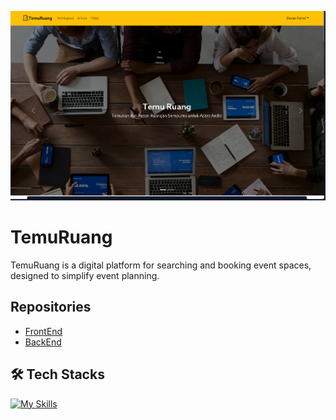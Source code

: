 ![img](./public/Screenshot%20from%202024-12-04%2022-33-43.png)

# TemuRuang

TemuRuang is a digital platform for searching and booking event spaces, designed to simplify event planning. 

## Repositories

- [FrontEnd](https://github.com/devanfer02/temuruang-fe)
- [BackEnd](https://github.com/devanfer02/temuruang-be)

## 🛠️ Tech Stacks

[![My Skills](https://skillicons.dev/icons?i=react,tailwind,bootstrap,typescript,docker,net,cs  )](https://skillicons.dev)